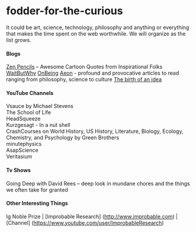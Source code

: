# fodder-for-the-curious
It could be art, science, technology, philosophy and anything or everything that makes the time spent on the web worthwhile.
We will organize as the list grows.

#### Blogs
[Zen Pencils](zenpencils.com) – Awesome Cartoon Quotes from Inspirational Folks
[WaitButWhy](waitbutwhy.com)
[OnBeing](onbeing.org)
[Aeon](http://aeon.co/magazine/) - profound and provocative articles to read ranging from philosophy, science to culture
[The birth of an idea](http://birthofidea.ist.utl.pt/#home) 

#### YouTube Channels
Vsauce by Michael Stevens  
The School of Life  
HeadSqueeze  
Kurzgesagt - In a nut shell  
CrashCourses on World History, US History, Literature, Biology,  Ecology, Chemistry, and Psychology by Green Brothers   
minutephysics  
AsapScience  
Veritasium

#### Tv Shows
Going Deep with David Rees – deep look in mundane chores and the things we often take for granted

#### Other Interesting Things
Ig Noble Prize | [Improbable Research] (http://www.improbable.com) | [Channel] (https://www.youtube.com/user/ImprobableResearch)
